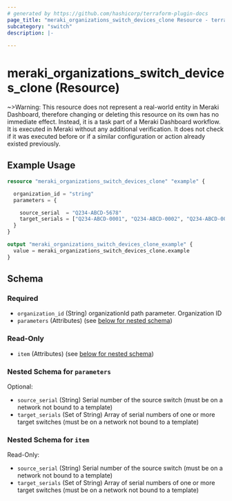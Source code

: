```yaml
---
# generated by https://github.com/hashicorp/terraform-plugin-docs
page_title: "meraki_organizations_switch_devices_clone Resource - terraform-provider-meraki"
subcategory: "switch"
description: |-
  
---
```


# meraki_organizations_switch_devices_clone (Resource)



~>Warning: This resource does not represent a real-world entity in Meraki Dashboard, therefore changing or deleting this resource on its own has no immediate effect. Instead, it is a task part of a Meraki Dashboard workflow. It is executed in Meraki without any additional verification. It does not check if it was executed before or if a similar configuration or action 
already existed previously.


## Example Usage

```terraform
resource "meraki_organizations_switch_devices_clone" "example" {

  organization_id = "string"
  parameters = {

    source_serial  = "Q234-ABCD-5678"
    target_serials = ["Q234-ABCD-0001", "Q234-ABCD-0002", "Q234-ABCD-0003"]
  }
}

output "meraki_organizations_switch_devices_clone_example" {
  value = meraki_organizations_switch_devices_clone.example
}
```

<!-- schema generated by tfplugindocs -->
## Schema

### Required

- `organization_id` (String) organizationId path parameter. Organization ID
- `parameters` (Attributes) (see [below for nested schema](#nestedatt--parameters))

### Read-Only

- `item` (Attributes) (see [below for nested schema](#nestedatt--item))

<a id="nestedatt--parameters"></a>
### Nested Schema for `parameters`

Optional:

- `source_serial` (String) Serial number of the source switch (must be on a network not bound to a template)
- `target_serials` (Set of String) Array of serial numbers of one or more target switches (must be on a network not bound to a template)


<a id="nestedatt--item"></a>
### Nested Schema for `item`

Read-Only:

- `source_serial` (String) Serial number of the source switch (must be on a network not bound to a template)
- `target_serials` (Set of String) Array of serial numbers of one or more target switches (must be on a network not bound to a template)

